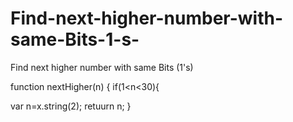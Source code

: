 # Find-next-higher-number-with-same-Bits-1-s-
Find next higher number with same Bits (1's)

function nextHigher(n) {
 if(1<n<30){
 
 var n=x.string(2);
 retuurn n;
}
